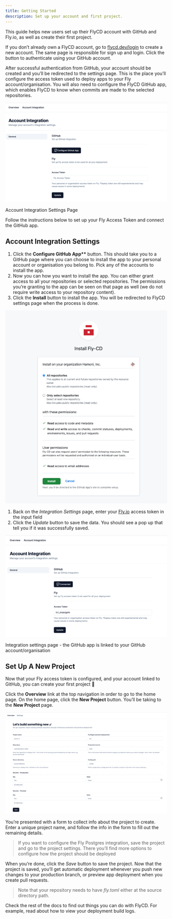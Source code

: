 ```yaml
---
title: Getting Started
description: Set up your account and first project.
---
```


This guide helps new users set up their FlyCD account with GitHub and Fly.io, as well as create their first project.

If you don’t already own a FlyCD account, go to [flycd.dev/login](http://flycd.dev/login) to create a new account. The same page is responsible for sign up and login. Click the button to authenticate using your GitHub account.

After successful authentication from GitHub, your account should be created and you’ll be redirected to the settings page. This is the place you’ll configure the access token used to deploy apps to your Fly account/organisation. You will also need to configure the FlyCD GitHub app, which enables FlyCD to know when commits are made to the selected repositories.

![Account Integration Settings Page](../../../assets/images/account-integration-new.webp)

Account Integration Settings Page

Follow the instructions below to set up your Fly Access Token and connect the GitHub app.

## Account Integration Settings

1. Click the **Configure GitHub App\*\*** button. This should take you to a GitHub page where you can choose to install the app to your personal account or organisation you belong to. Pick any of the accounts to install the app.
2. Now you can how you want to install the app. You can either grant access to all your repositories or selected repositories. The permissions you’re granting to the app can be seen on that page as well (we do not require write access to your repository content).
3. Click the **Install** button to install the app. You will be redirected to FlyCD settings page when the process is done.

![github install page.png](../../../assets/images/github-install-page.webp)

1. Back on the _Integration Settings_ page, enter your [Fly.io](http://Fly.io) access token in the input field
2. Click the _Update_ button to save the data. You should see a pop up that tell you if it was successfully saved.

![Integration settings page - the GitHub app is linked to your GitHub account/organisation](../../../assets/images/account-integration-connected.webp)

Integration settings page - the GitHub app is linked to your GitHub account/organisation

## Set Up A New Project

Now that your Fly access token is configured, and your account linked to GitHub, you can create your first project 🥳

Click the **Overview** link at the top navigation in order to go to the home page. On the home page, click the **New Project** button. You’ll be taking to the **New Project** page.

![new project page.png](../../../assets/images/new-project-page.webp)

You’re presented with a form to collect info about the project to create. Enter a unique project name, and follow the info in the form to fill out the remaining details.

> If you want to configure the Fly Postgres integration, save the project and go to the project settings. There you’ll find more options to configure how the project should be deployed

When you’re done, click the _Save_ button to save the project. Now that the project is saved, you’ll get automatic deployment whenever you push new changes to your production branch, or preview app deployment when you create pull requests.

> Note that your repository needs to have _fly.toml_ either at the source directory path.

Check the rest of the docs to find out things you can do with FlyCD. For example, read about how to view your deployment build logs.
